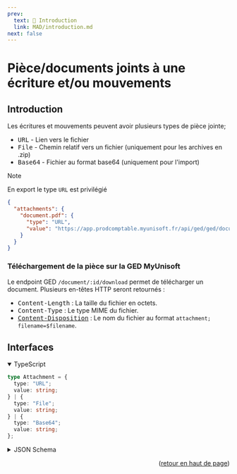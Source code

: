 ```yaml
---
prev:
  text: 💃 Introduction
  link: MAD/introduction.md
next: false
---
```


<span id="readme-top"></span>

# Pièce/documents joints à une écriture et/ou mouvements

## Introduction

Les écritures et mouvements peuvent avoir plusieurs types de pièce jointe;
- <kbd>URL</kbd> - Lien vers le fichier
- <kbd>File</kbd> - Chemin relatif vers un fichier (uniquement pour les archives en .zip)
- <kbd>Base64</kbd> - Fichier au format base64 (uniquement pour l'import)

> [!NOTE]
> En export le type `URL` est privilégié

```json
{
  "attachments": {
    "document.pdf": {
      "type": "URL",
      "value": "https://app.prodcomptable.myunisoft.fr/api/ged/ged/document/1-gTt2QkfLPABeb6Z/download"
    }
  }
}
```

### Téléchargement de la pièce sur la GED MyUnisoft

Le endpoint GED `/document/:id/download` permet de télécharger un document. Plusieurs en-têtes HTTP seront retournés :

- <kbd>Content-Length</kbd> : La taille du fichier en octets.
- <kbd>Content-Type</kbd> : Le type MIME du fichier.
- <kbd>[Content-Disposition](https://developer.mozilla.org/fr/docs/Web/HTTP/Headers/Content-Disposition)</kbd> : Le nom du fichier au format `attachment; filename=$filename`.

## Interfaces

<details class="details custom-block" open>
<summary>TypeScript</summary>

```ts
type Attachment = {
  type: "URL";
  value: string;
} | {
  type: "File";
  value: string;
} | {
  type: "Base64";
  value: string;
};
```
</details>

<details class="details custom-block">
<summary>JSON Schema</summary>

```json
{
  "$schema": "http://json-schema.org/draft-07/schema#",
  "additionalProperties": false,
  "type": "object",
  "required": [],
  "oneOf": [
    {
      "type": "object",
      "properties": {
        "type": {
          "const": "URL"
        },
        "value": {
          "type": "string"
        }
      },
      "required": [
        "type",
        "value"
      ],
      "additionalProperties": false
    },
    {
      "type": "object",
      "properties": {
        "type": {
          "const": "File"
        },
        "value": {
          "type": "string"
        }
      },
      "required": [
        "type",
        "value"
      ],
      "additionalProperties": false
    },
    {
      "type": "object",
      "properties": {
        "type": {
          "const": "Base64"
        },
        "value": {
          "type": "string"
        }
      },
      "required": [
        "type",
        "value"
      ],
      "additionalProperties": false
    }
  ]
}
```
</details>

<p align="right">(<a href="#readme-top">retour en haut de page</a>)</p>
